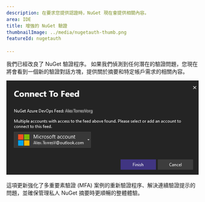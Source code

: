 ```yaml
---
description: 在要求您提供認證時，NuGet 現在會提供相關內容。
area: IDE
title: 增強的 NuGet 驗證
thumbnailImage: ../media/nugetauth-thumb.png
featureId: nugetauth

---
```



我們已經改良了 NuGet 驗證程序。 如果我們偵測到任何潛在的驗證問題，您現在將會看到一個新的驗證對話方塊，提供關於摘要和特定帳戶需求的相關內容。

![NuGet 驗證對話方塊](../media/nugetauthdialog.png)

這項更新強化了多重要素驗證 (MFA) 案例的重新驗證程序、解決連續驗證提示的問題，並確保管理私人 NuGet 摘要時更順暢的整體體驗。
